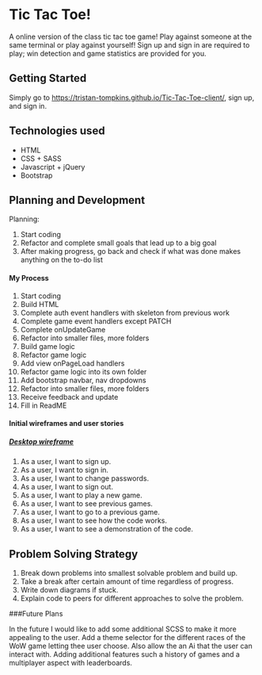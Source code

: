# Tic Tac Toe!

A online version of the class tic tac toe game! Play against someone at the same terminal or play against yourself! Sign up and sign in are required to play; win detection and game statistics are provided for you.

## Getting Started

Simply go to https://tristan-tompkins.github.io/Tic-Tac-Toe-client/, sign up, and sign in.

## Technologies used

+ HTML
+ CSS + SASS
+ Javascript + jQuery
+ Bootstrap

## Planning and Development

Planning:
1. Start coding
2. Refactor and complete small goals that lead up to a big goal
3. After making progress, go back and check if what was done makes anything on the to-do list


#### My Process

1. Start coding
2. Build HTML
2. Complete auth event handlers with skeleton from previous work
3. Complete game event handlers except PATCH
4. Complete onUpdateGame
5. Refactor into smaller files, more folders
6. Build game logic
7. Refactor game logic
10. Add view onPageLoad handlers
11. Refactor game logic into its own folder
12. Add bootstrap navbar, nav dropdowns
13. Refactor into smaller files, more folders
15. Receive feedback and update
16. Fill in ReadME

#### Initial wireframes and user stories
##### [Desktop wireframe](https://res.cloudinary.com/ddsmdjlij/image/upload/v1595382665/Wireframe_tbsnjp.jpg)

1. As a user, I want to sign up.
2. As a user, I want to sign in.
3. As a user, I want to change passwords.
4. As a user, I want to sign out.
5. As a user, I want to play a new game.
6. As a user, I want to see previous games.
7. As a user, I want to go to a previous game.
8. As a user, I want to see how the code works.
9. As a user, I want to see a demonstration of the code.

## Problem Solving Strategy

1. Break down problems into smallest solvable problem and build up.
2. Take a break after certain amount of time regardless of progress.
3. Write down diagrams if stuck.
4. Explain code to peers for different approaches to solve the problem.

###Future Plans

In the future I would like to add some additional SCSS to make it more appealing to the user. Add a theme selector for the different races of the WoW game letting thee user choose. Also allow the an Ai that the user can interact with. Adding additional features such a history of games and a multiplayer aspect with leaderboards.
